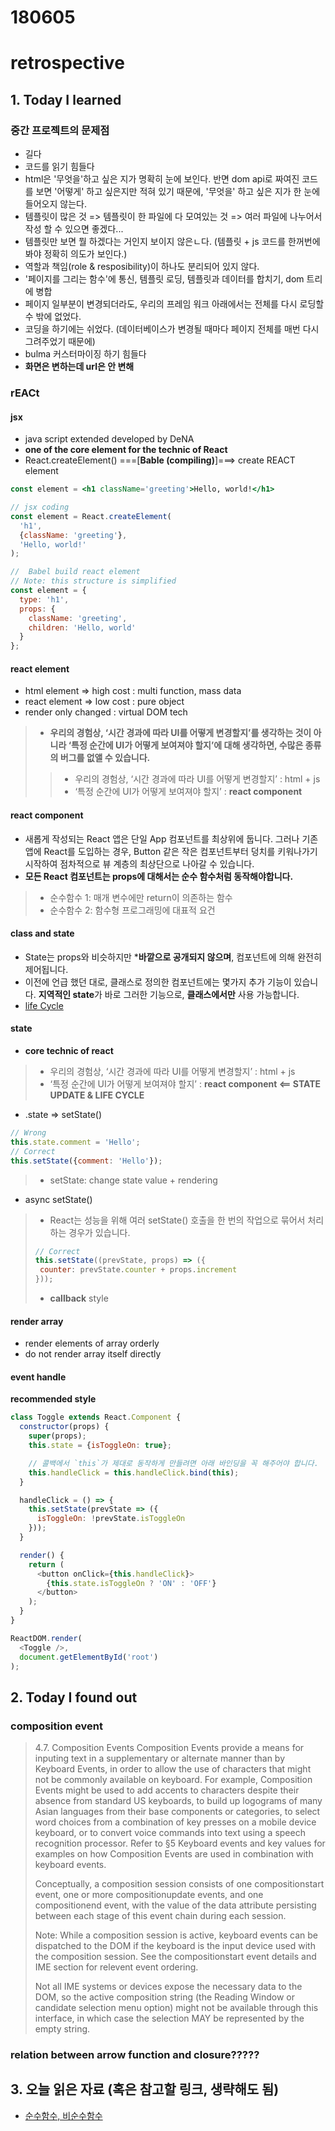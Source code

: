 # 180605
# retrospective



## 1. Today I learned

### 중간 프로젝트의 문제점
- 길다
- 코드를 읽기 힘들다
- html은 '무엇을'하고 싶은 지가 명확히 눈에 보인다. 반면 dom api로 짜여진 코드를 보면 '어떻게' 하고 싶은지만 적혀 있기 때문에, '무엇을' 하고 싶은 지가 한 눈에 들어오지 않는다.
- 템플릿이 많은 것 => 템플릿이 한 파일에  다 모여있는 것 => 여러 파일에 나누어서 작성 할 수 있으면 좋겠다...
- 템플릿만 보면 뭘 하겠다는 거인지 보이지 않은ㄴ다. (템플릿 + js 코드를 한꺼번에 봐야 정확히 의도가 보인다.)
- 역할과 책임(role & resposibility)이 하나도 분리되어 있지 않다.
- '페이지를 그리는 함수'에 통신, 템플릿 로딩, 템플릿과 데이터를 합치기, dom 트리에 병합
- 페이지 일부분이 변경되더라도, 우리의 프레임 워크 아래에서는 전체를 다시 로딩할 수 밖에 없었다.
- 코딩을 하기에는 쉬었다. (데이터베이스가 변경될 때마다 페이지 전체를 매번 다시 그려주었기 때문에)
- bulma 커스터마이징 하기 힘들다
- **화면은 변하는데 url은 안 변해**


### rEACt

#### jsx
- java script extended developed by DeNA
- **one of the core element for the technic of React**
- React.createElement() ===[**Bable (compiling)**]===> create REACT element
```jsx
const element = <h1 className='greeting'>Hello, world!</h1>
```
```jsx
// jsx coding
const element = React.createElement(
  'h1',
  {className: 'greeting'},
  'Hello, world!'
);
```
```js 
//  Babel build react element
// Note: this structure is simplified
const element = {
  type: 'h1',
  props: {
    className: 'greeting',
    children: 'Hello, world'
  }
};
```


#### react element
- html element => high cost : multi function, mass data
- react element => low cost : pure object
- render only changed : virtual DOM tech
> - **우리의 경험상, ‘시간 경과에 따라 UI를 어떻게 변경할지’를 생각하는 것이 아니라 ‘특정 순간에 UI가 어떻게 보여져야 할지’에 대해 생각하면, 수많은 종류의 버그를 없앨 수 있습니다.**
>> - 우리의 경험상, ‘시간 경과에 따라 UI를 어떻게 변경할지’ : html + js
>> - ‘특정 순간에 UI가 어떻게 보여져야 할지’ : **react component**

#### react component 
- 새롭게 작성되는 React 앱은 단일 App 컴포넌트를 최상위에 둡니다. 그러나 기존 앱에 React를 도입하는 경우, Button 같은 작은 컴포넌트부터 덩치를 키워나가기 시작하여 점차적으로 뷰 계층의 최상단으로 나아갈 수 있습니다.
- **모든 React 컴포넌트는 props에 대해서는 순수 함수처럼 동작해야합니다.**
> - 순수함수 1: 매개 변수에만 return이 의존하는 함수
> - 순수함수 2: 함수형 프로그래밍에 대표적 요건


#### class and state
- State는 props와 비슷하지만 ***바깥으로 공개되지 않으며**, 컴포넌트에 의해 완전히 제어됩니다.
- 이전에 언급 했던 대로, 클래스로 정의한 컴포넌트에는 몇가지 추가 기능이 있습니다. **지역적인 state**가 바로 그러한 기능으로, **클래스에서만** 사용 가능합니다.
- [life Cycle](http://projects.wojtekmaj.pl/react-lifecycle-methods-diagram/)



#### state 
- **core technic of react**
> - 우리의 경험상, ‘시간 경과에 따라 UI를 어떻게 변경할지’ : html + js
> - ‘특정 순간에 UI가 어떻게 보여져야 할지’ : **react component <== STATE UPDATE & LIFE CYCLE**
- .state => setState()
```jsx
// Wrong
this.state.comment = 'Hello';
// Correct
this.setState({comment: 'Hello'});
```
> - setState: change state value + rendering

- async setState()
> - React는 성능을 위해 여러 setState() 호출을 한 번의 작업으로 묶어서 처리하는 경우가 있습니다.
>```jsx
>// Correct
>this.setState((prevState, props) => ({
>  counter: prevState.counter + props.increment
>}));
>```
> - **callback** style


#### render array 
- render elements of array orderly
- do not render array itself directly


#### event handle
**recommended style**
```js
class Toggle extends React.Component {
  constructor(props) {
    super(props);
    this.state = {isToggleOn: true};

    // 콜백에서 `this`가 제대로 동작하게 만들려면 아래 바인딩을 꼭 해주어야 합니다.
    this.handleClick = this.handleClick.bind(this);
  }

  handleClick = () => {
    this.setState(prevState => ({
      isToggleOn: !prevState.isToggleOn
    }));
  }

  render() {
    return (
      <button onClick={this.handleClick}>
        {this.state.isToggleOn ? 'ON' : 'OFF'}
      </button>
    );
  }
}

ReactDOM.render(
  <Toggle />,
  document.getElementById('root')
);
```





## 2. Today I found out


### composition event

> 4.7. Composition Events
> Composition Events provide a means for inputing text in a supplementary or alternate manner than by Keyboard Events, in order to allow the use of characters that might not be commonly available on keyboard. For example, Composition Events might be used to add accents to characters despite their absence from standard US keyboards, to build up logograms of many Asian languages from their base components or categories, to select word choices from a combination of key presses on a mobile device keyboard, or to convert voice commands into text using a speech recognition processor. Refer to §5 Keyboard events and key values for examples on how Composition Events are used in combination with keyboard events.
>
> Conceptually, a composition session consists of one compositionstart event, one or more compositionupdate events, and one compositionend event, with the value of the data attribute persisting between each stage of this event chain during each session.
>
> Note: While a composition session is active, keyboard events can be dispatched to the DOM if the keyboard is the input device used with the composition session. See the compositionstart event details and IME section for relevent event ordering.
>
> Not all IME systems or devices expose the necessary data to the DOM, so the active composition string (the Reading Window or candidate selection menu option) might not be available through this interface, in which case the selection MAY be represented by the empty string.

### relation between arrow function and closure?????


## 3. 오늘 읽은 자료 (혹은 참고할 링크, 생략해도 됨)

- [순수함수, 비순수함수](https://brunch.co.kr/@kyungwookmin/33)